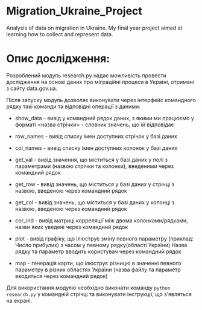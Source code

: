 # Migration_Ukraine_Project
Analysis of data on migration in Ukraine. My final year project aimed at learning how to collect and represent data.

Опис дослідження:
================

Розроблений модуль research.py надає можливість провести дослідження на основі даних про міграційні процеси в Україні, отримані з сайту data.gov.ua.

Після запуску модуль дозволяє виконувати через інтерфейс командного рядку такі команди та відповідні операції з даними:

* show_data - вивід у командний рядок даних, з якими ми працюємо у форматі <назва стрічки> - словник значень, що їй відповідає

* row_names - вивід списку імен доступних стрічок у базі даних

* col_names - вивід списку імен доступних колонок у базі даних

* get_val - вивід значення, що міститься у базі даних у полі з параметрами (назвою стрічки та колонки), введеними через командний рядок

* get_row - вивід значень, що міститься у базі даних у стрічці з назвою, введеною через командний рядок

* get_col - вивід значень, що міститься у базі даних у колонці з назвою, введеною через командний рядок

* cor_ind - вивід матриці корреляції між двома колонками/рядками, назви яких уведені через командний рядок

* plot - вивід графіку, що ілюструє зміну певного параметру (приклад: Число прибулих) з часом у певному рядку(області України)
       Назва рядку та параметр вводить користувач через командний рядок
       
* map - генерація карти, що ілюструє різницю в значенні певного параметру в різних областях України (назва файлу та параметр вводиться через       командний рядок)

Для використання модулю необхідно виконати команду <code>python research.py</code> у командній стрічці та виконувати інструкції, що з'являться на екрані.
